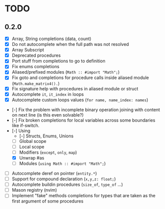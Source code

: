 # TODO

## 0.2.0
- [x] Array, String completions (data, count)
- [x] Do not autocomplete when the full path was not resolved
- [x] Array Subscript
- [x] Deprecated procedures
- [x] Port stuff from completions to go to definition
- [x] Fix enums completions
- [x] Aliased/prefixed modules (`Math :: #import "Math";`)
- [x] Fix goto and completions for procedure calls inside aliased module (`Math.make_matrix4().`)
- [x] Fix signature help with procedures in aliased module or struct
- [x] Autocomplete `it`, `it_index` in loops
- [x] Autocomplete custom loops values (`for name, name_index: names`)
- [-] Fix the problem with incomplete binary operation joining with content on next line (is this even solvable?)
- [-] Fix broken completions for local variables across some boundaries like if-switch.
- [-] Using
    - [-] Structs, Enums, Unions
    - [ ] Global scope
    - [ ] Local scope
    - [ ] Modifiers (`except`, `only`, `map`)
    - [x] Unwrap #as
    - [ ] Modules (`using Math :: #import "Math";`)
- [ ] Autocomplete deref on pointer (`entity.*`)
- [ ] Support for compound declaration (`x,y,z: float;`)
- [ ] Autocomplete buildin procedures (`size_of`, `type_of` ...)
- [ ] Mason registry (nvim)
- [ ] Implement "fake" methods completions for types that are taken as the first argument of some procedures